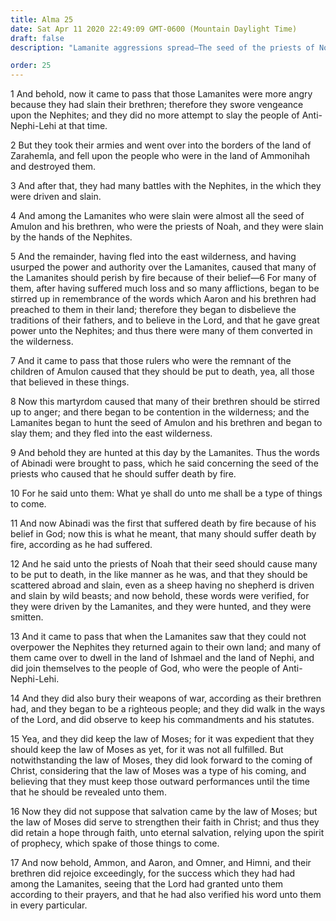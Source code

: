 ```yaml
---
title: Alma 25
date: Sat Apr 11 2020 22:49:09 GMT-0600 (Mountain Daylight Time)
draft: false
description: "Lamanite aggressions spread—The seed of the priests of Noah perish as Abinadi prophesied—Many Lamanites are converted and join the people of Anti-Nephi-Lehi—They believe in Christ and keep the law of Moses. About 90–77 B.C."

order: 25
---
```

    
1 And behold, now it came to pass that those Lamanites were more angry because they had slain their brethren; therefore they swore vengeance upon the Nephites; and they did no more attempt to slay the people of Anti-Nephi-Lehi at that time.

2 But they took their armies and went over into the borders of the land of Zarahemla, and fell upon the people who were in the land of Ammonihah and destroyed them.

3 And after that, they had many battles with the Nephites, in the which they were driven and slain.

4 And among the Lamanites who were slain were almost all the seed of Amulon and his brethren, who were the priests of Noah, and they were slain by the hands of the Nephites.

5 And the remainder, having fled into the east wilderness, and having usurped the power and authority over the Lamanites, caused that many of the Lamanites should perish by fire because of their belief—6 For many of them, after having suffered much loss and so many afflictions, began to be stirred up in remembrance of the words which Aaron and his brethren had preached to them in their land; therefore they began to disbelieve the traditions of their fathers, and to believe in the Lord, and that he gave great power unto the Nephites; and thus there were many of them converted in the wilderness.

7 And it came to pass that those rulers who were the remnant of the children of Amulon caused that they should be put to death, yea, all those that believed in these things.

8 Now this martyrdom caused that many of their brethren should be stirred up to anger; and there began to be contention in the wilderness; and the Lamanites began to hunt the seed of Amulon and his brethren and began to slay them; and they fled into the east wilderness.

9 And behold they are hunted at this day by the Lamanites. Thus the words of Abinadi were brought to pass, which he said concerning the seed of the priests who caused that he should suffer death by fire.

10 For he said unto them: What ye shall do unto me shall be a type of things to come.

11 And now Abinadi was the first that suffered death by fire because of his belief in God; now this is what he meant, that many should suffer death by fire, according as he had suffered.

12 And he said unto the priests of Noah that their seed should cause many to be put to death, in the like manner as he was, and that they should be scattered abroad and slain, even as a sheep having no shepherd is driven and slain by wild beasts; and now behold, these words were verified, for they were driven by the Lamanites, and they were hunted, and they were smitten.

13 And it came to pass that when the Lamanites saw that they could not overpower the Nephites they returned again to their own land; and many of them came over to dwell in the land of Ishmael and the land of Nephi, and did join themselves to the people of God, who were the people of Anti-Nephi-Lehi.

14 And they did also bury their weapons of war, according as their brethren had, and they began to be a righteous people; and they did walk in the ways of the Lord, and did observe to keep his commandments and his statutes.

15 Yea, and they did keep the law of Moses; for it was expedient that they should keep the law of Moses as yet, for it was not all fulfilled. But notwithstanding the law of Moses, they did look forward to the coming of Christ, considering that the law of Moses was a type of his coming, and believing that they must keep those outward performances until the time that he should be revealed unto them.

16 Now they did not suppose that salvation came by the law of Moses; but the law of Moses did serve to strengthen their faith in Christ; and thus they did retain a hope through faith, unto eternal salvation, relying upon the spirit of prophecy, which spake of those things to come.

17 And now behold, Ammon, and Aaron, and Omner, and Himni, and their brethren did rejoice exceedingly, for the success which they had had among the Lamanites, seeing that the Lord had granted unto them according to their prayers, and that he had also verified his word unto them in every particular.
